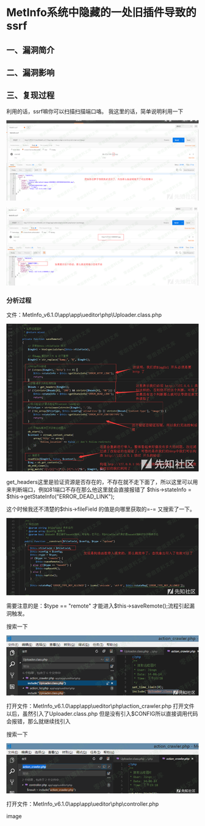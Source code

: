 MetInfo系统中隐藏的一处旧插件导致的ssrf
=======================================

一、漏洞简介
------------

二、漏洞影响
------------

三、复现过程
------------

利用的话，ssrf嘛你可以扫描扫描端口咯。 我这里的话，简单说明利用一下

![](./resource/MetInfo系统中一处旧插件导致的ssrf/media/rId24.png)

![](./resource/MetInfo系统中一处旧插件导致的ssrf/media/rId25.png)

### 分析过程

文件：MetInfo\_v6.1.0\\app\\app\\ueditor\\php\\Uploader.class.php

![](./resource/MetInfo系统中一处旧插件导致的ssrf/media/rId27.png)

get\_headers这里是验证资源是否存在的，不存在就不走下面了，所以这里可以用来判断端口，例如81端口不存在那么他这里就会直接报错了
\$this-\>stateInfo = \$this-\>getStateInfo(\"ERROR\_DEAD\_LINK\");

这个时候我还不清楚的\$this-\>fileField 的值是向哪里获取的=-=
又搜索了一下。

![](./resource/MetInfo系统中一处旧插件导致的ssrf/media/rId28.png)

需要注意的是：\$type == \"remote\"
才能进入\$this-\>saveRemote();流程引起漏洞触发。

搜索一下

![](./resource/MetInfo系统中一处旧插件导致的ssrf/media/rId29.png)

打开文件：MetInfo\_v6.1.0\\app\\app\\ueditor\\php\\action\_crawler.php
打开文件以后，虽然引入了Uploader.class.php
但是没有引入\$CONFIG所以直接调用代码会报错，那么就继续找引入

搜索一下

![](./resource/MetInfo系统中一处旧插件导致的ssrf/media/rId30.png)

打开文件：MetInfo\_v6.1.0\\app\\app\\ueditor\\php\\controller.php

image
